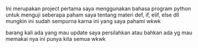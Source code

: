 Ini merupakan project pertama saya menggunakan bahasa program python untuk menguji seberapa paham saya tentang materi def, if, elif, else dll
mungkin ini sudah sempurna karna ini yang saya pahami wkwk

barang kali ada yang mau update saya persilahkan atau bahkan ada yg mau memakai nya
ini punya kita semua wkwk
